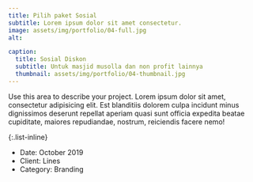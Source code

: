 ```yaml
---
title: Pilih paket Sosial
subtitle: Lorem ipsum dolor sit amet consectetur.
image: assets/img/portfolio/04-full.jpg
alt: 

caption:
  title: Sosial Diskon
  subtitle: Untuk masjid musolla dan non profit lainnya
  thumbnail: assets/img/portfolio/04-thumbnail.jpg
---
```

Use this area to describe your project. Lorem ipsum dolor sit amet, consectetur adipisicing elit. Est blanditiis dolorem culpa incidunt minus dignissimos deserunt repellat aperiam quasi sunt officia expedita beatae cupiditate, maiores repudiandae, nostrum, reiciendis facere nemo!

{:.list-inline}
- Date: October 2019
- Client: Lines
- Category: Branding

